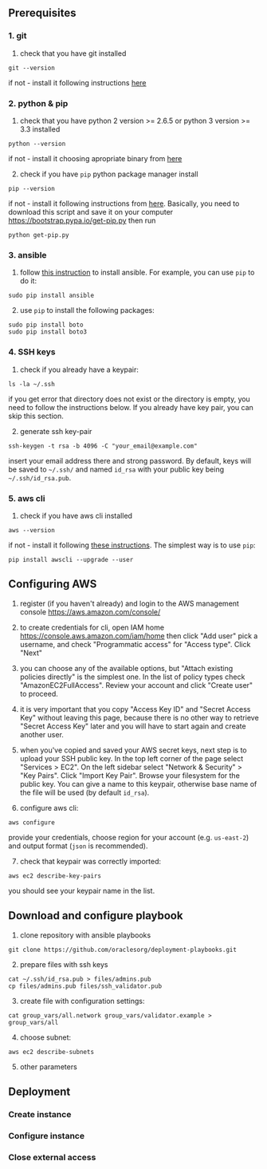 ## Prerequisites

### 1. git
1. check that you have git installed
```
git --version
```
if not - install it following instructions [here](https://git-scm.com/book/en/v2/Getting-Started-Installing-Git)

### 2. python & pip
1. check that you have python 2 version >= 2.6.5 or python 3 version >= 3.3 installed
```
python --version
```
if not - install it choosing apropriate binary from [here](https://www.python.org/downloads/)

2. check if you have `pip` python package manager install
```
pip --version
```
if not - install it following instructions from [here](https://pip.pypa.io/en/stable/installing/). Basically, you need to download this script and save it on your computer https://bootstrap.pypa.io/get-pip.py then run
```
python get-pip.py
```

### 3. ansible
1. follow [this instruction](http://docs.ansible.com/ansible/latest/intro_installation.html) to install ansible. For example, you can use `pip` to do it:
```
sudo pip install ansible
```

2. use `pip` to install the following packages:
```
sudo pip install boto
sudo pip install boto3
```

### 4. SSH keys
1. check if you already have a keypair:
```
ls -la ~/.ssh
```
if you get error that directory does not exist or the directory is empty, you need to follow the instructions below. If you already have key pair, you can skip this section.

2. generate ssh key-pair
```
ssh-keygen -t rsa -b 4096 -C "your_email@example.com"
```
insert your email address there and strong password. By default, keys will be saved to `~/.ssh/` and named `id_rsa` with your public key being `~/.ssh/id_rsa.pub`.

### 5. aws cli
1. check if you have aws cli installed
```
aws --version
```
if not - install it following [these instructions](http://docs.aws.amazon.com/cli/latest/userguide/installing.html). The simplest way is to use `pip`:
```
pip install awscli --upgrade --user
```

## Configuring AWS
1. register (if you haven't already) and login to the AWS management console https://aws.amazon.com/console/

2. to create credentials for cli, open IAM home https://console.aws.amazon.com/iam/home then click "Add user" pick a username, and check "Programmatic access" for "Access type". Click "Next"

3. you can choose any of the available options, but "Attach existing policies directly" is the simplest one. In the list of policy types check "AmazonEC2FullAccess". Review your account and click "Create user" to proceed.

4. it is very important that you copy "Access Key ID" and "Secret Access Key" without leaving this page, because there is no other way to retrieve "Secret Access Key" later and you will have to start again and create another user.

5. when you've copied and saved your AWS secret keys, next step is to upload your SSH public key. In the top left corner of the page select "Services > EC2". On the left sidebar select "Network & Security" > "Key Pairs". Click "Import Key Pair". Browse your filesystem for the public key. You can give a name to this keypair, otherwise base name of the file will be used (by default `id_rsa`).

6. configure aws cli:
```
aws configure
```
provide your credentials, choose region for your account (e.g. `us-east-2`) and output format (`json` is recommended).

7. check that keypair was correctly imported:
```
aws ec2 describe-key-pairs
```
you should see your keypair name in the list.

## Download and configure playbook
1. clone repository with ansible playbooks
```
git clone https://github.com/oraclesorg/deployment-playbooks.git
```

2. prepare files with ssh keys
```
cat ~/.ssh/id_rsa.pub > files/admins.pub
cp files/admins.pub files/ssh_validator.pub
```

3. create file with configuration settings:
```
cat group_vars/all.network group_vars/validator.example > group_vars/all
```

4. choose subnet:
```
aws ec2 describe-subnets
```

5. other parameters


## Deployment

### Create instance

### Configure instance

### Close external access
